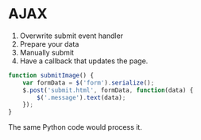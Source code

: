 # AJAX
1. Overwrite submit event handler
1. Prepare your data
1. Manually submit
1. Have a callback that updates the page.
```js
function submitImage() {
    var formData = $('form').serialize();
    $.post('submit.html', formData, function(data) {
        $('.message').text(data);
    });
}
```

The same Python code would process it.
